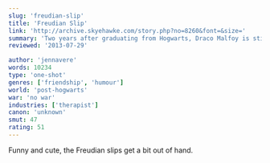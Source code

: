 ```yaml
---
slug: 'freudian-slip'
title: 'Freudian Slip'
link: 'http://archive.skyehawke.com/story.php?no=8260&font=&size='
summary: 'Two years after graduating from Hogwarts, Draco Malfoy is still obsessed with Harry Potter. Fed up, his father makes him get therapy.'
reviewed: '2013-07-29'

author: 'jennavere'
words: 10234
type: 'one-shot'
genres: ['friendship', 'humour']
world: 'post-hogwarts'
war: 'no war'
industries: ['therapist']
canon: 'unknown'
smut: 47
rating: 51
---
```


Funny and cute, the Freudian slips get a bit out of hand.
